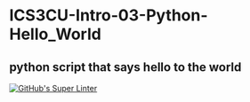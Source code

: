 # ICS3CU-Intro-03-Python-Hello_World

## python script that says hello to the world

[![GitHub's Super Linter](https://github.com/Rohnin-Barrette/ICS3CU-Intro-03-Python-Hello_World/workflows/GitHub's%20Super%20Linter/badge.svg)](https://github.com/Rohnin-Barrette/ICS3CU-Intro-03-Python-Hello_World/actions)
